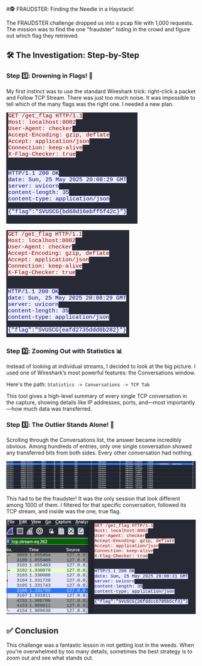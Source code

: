 #🕵️ FRAUDSTER: Finding the Needle in a Haystack!

The FRAUDSTER challenge dropped us into a pcap file with 1,000 requests. The mission was to find the one "fraudster" hiding in the crowd and figure out which flag they retrieved.

## 🛠️ The Investigation: Step-by-Step
### Step 1️⃣: Drowning in Flags! 🌊

My first instinct was to use the standard Wireshark trick: right-click a packet and Follow TCP Stream. There was just too much noise. It was impossible to tell which of the many flags was the right one. I needed a new plan.

![Step](images/1.png)

![Step](images/2.png)

### Step 2️⃣: Zooming Out with Statistics 📊

Instead of looking at individual streams, I decided to look at the big picture. I used one of Wireshark’s most powerful features: the Conversations window.

Here's the path: ``Statistics -> Conversations -> TCP Tab``

This tool gives a high-level summary of every single TCP conversation in the capture, showing details like IP addresses, ports, and—most importantly—how much data was transferred.

### Step 3️⃣: The Outlier Stands Alone! 🎯

Scrolling through the Conversations list, the answer became incredibly obvious. Among hundreds of entries, only one single conversation showed any transferred bits from both sides. Every other conversation had nothing.

![Alt](images/3.png)

This had to be the fraudster! It was the only session that look different among 1000 of them. I filtered for that specific conversation, followed its TCP stream, and inside was the one, true flag.

![Alt](images/4.png)

## ✅ Conclusion

This challenge was a fantastic lesson in not getting lost in the weeds. When you're overwhelmed by too many details, sometimes the best strategy is to zoom out and see what stands out. 
